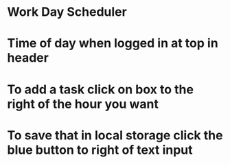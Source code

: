 # Work Day Scheduler 
# Time of day when logged in at top in header
# To add a task click on box to the right of the hour you want
# To save that in local storage click the blue button to right of text input
